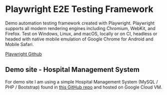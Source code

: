 # Playwright E2E Testing Framework

Demo automation testing framework created with Playwright. Playwright supports all modern rendering engines including Chromium, WebKit, and Firefox. Test on Windows, Linux, and macOS, locally or on CI, headless or headed with native mobile emulation of Google Chrome for Android and Mobile Safari.

[Playwright Github](https://github.com/microsoft/playwright)

## Demo site - Hospital Management System

For demo site I am using a simple Hospital Management System (MySQL / PHP / Bootstrap) found in [this GitHub repo](https://github.com/kishan0725/Hospital-Management-System) and hosted on Google Cloud VM.